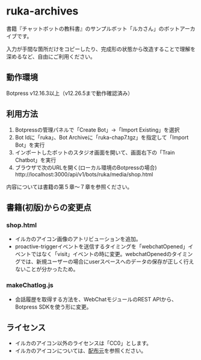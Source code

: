 # ruka-archives
書籍『チャットボットの教科書』のサンプルボット「ルカさん」のボットアーカイブです。

入力が手間な箇所だけをコピーしたり、完成形の状態から改造することで理解を深めるなど、自由にご利用ください。

## 動作環境

Botpress v12.16.3以上（v12.26.5まで動作確認済み）

## 利用方法

1. Botpressの管理パネルで「Create Bot」→「Import Existing」を選択
2. Bot Idに「ruka」、Bot Archiveに「ruka-chap7.tgz」を指定して「Import Bot」を実行
3. インポートしたボットのスタジオ画面を開いて、画面右下の「Train Chatbot」を実行
4. ブラウザで次のURLを開く(ローカル環境のBotpressの場合) http://localhost:3000/api/v1/bots/ruka/media/shop.html

内容については書籍の第５章〜７章を参照ください。

## 書籍(初版)からの変更点

### shop.html
* イルカのアイコン画像のアトリビューションを追加。
* proactive-triggerイベントを送信するタイミングを「webchatOpened」イベントではなく「visit」イベントの時に変更。webchatOpenedのタイミングでは、新規ユーザーの場合にuserスペースへのデータの保存が正しく行えないことが分かったため。

### makeChatlog.js
* 会話履歴を取得する方法を、WebChatモジュールのREST APIから、Botpress SDKを使う形に変更。

## ライセンス

* イルカのアイコン以外のライセンスは「CC0」とします。
* イルカのアイコンについては、[配布元](https://www.flaticon.com/free-icon/dolphin_141721
)を参照ください。
